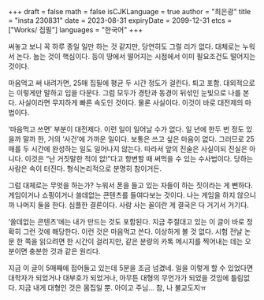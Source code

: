 +++
draft = false
math = false
isCJKLanguage = true
author = "최은광"
title = "insta 230831"
date = 2023-08-31
expiryDate = 2099-12-31
etcs = ["Works/ 집필"]
languages = "한국어"
+++

써놓고 보니 꼭 하루 종일 일만 하는 것 같지만, 당연히도 그럴 리가 없다. 대체로는 누워서 논다. 눕는 것이 핵심이다. 등이 땅에서 떨어지는 시점에서 이미 필요조건도 떨어지는 것이다.

마음먹고 써 내려가면, 25매 집필에 평균 두 시간 정도가 걸린다. 퇴고 포함. 대외적으로는 이렇게만 말하고 입을 다문다. 그럼 모두가 경탄과 동경이 뒤섞인 눈빛으로 나를 본다. 사실이라면 무지하게 빠른 속도인 것이다. 물론 사실이다. 이것이 바로 대전제의 마법이다.

‘마음먹고 쓰면’ 부분이 대전제다. 이런 일이 일어날 수가 없다. 일 년에 한두 번 정도 있을까 말까 한, 거의 ‘사건’에 가까운 일이다. 보통은 쓰고 싶은 마음이 없다. 그러므로 25매를 두 시간에 완성하는 일도 일어나지 않는다. 따라서 앞의 진술은 사실이되 진실은 아니다. 이것은 “난 거짓말한 적이 없!”다고 항변할 때 써먹을 수 있는 수사법이다. 당하는 사람은 속이 터진다. 형식논리적으로 분명히 참이거든.

그럼 대체로는 무엇을 하는가? 누워서 폰을 들고 있는 자들이 하는 짓이라는 게 뻔하다. 게임이거나 쇼핑이거나 쓸데없는 콘텐츠를 들여다보는 것이다. 나는 게임을 하지 않으니까 나머지 둘을 한다. 심플한 결론이다. 사람 사는 꼴이란 게 결국은 다 거기서 거기다.

‘쓸데없는 콘텐츠’에는 내가 만드는 것도 포함된다. 지금 주절대고 있는 이 글이 바로 정확히 그런 것에 해당한다. 이런 것은 마음먹고 쓴다. 이상하게 볼 것 없다. 시험 전날 논문 한 쪽을 읽으려면 한 시간이 걸리지만, 같은 분량의 카톡 메시지를 찍어내는 데는 오 분이면 충분한 것과 같은 원리다.

지금 이 글이 5매째에 접어들고 있는데 5분을 조금 넘겼네. 일을 이렇게 할 수 있었다면 대학자가 되었거나 대부호가 되었거나, 아무튼 대형의 무언가가 되었을 것임에 틀림없다. 지금 내게 대형인 것은 몸집일 뿐. 아이고 주님... 참, 나 불교도지ㅠ
